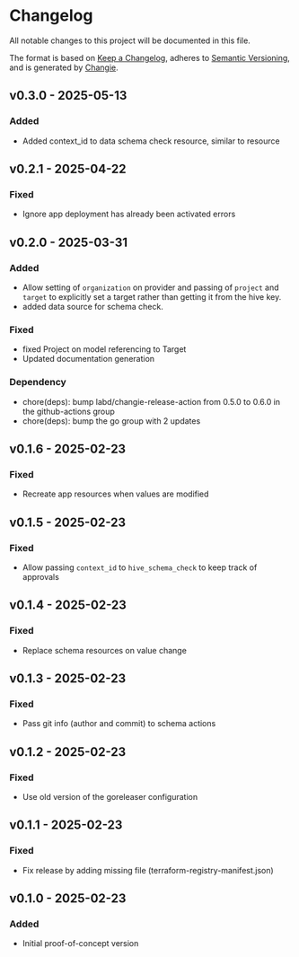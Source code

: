 # Changelog
All notable changes to this project will be documented in this file.

The format is based on [Keep a Changelog](https://keepachangelog.com/en/1.0.0/),
adheres to [Semantic Versioning](https://semver.org/spec/v2.0.0.html),
and is generated by [Changie](https://github.com/miniscruff/changie).


## v0.3.0 - 2025-05-13
### Added
* Added context_id to data schema check resource, similar to resource

## v0.2.1 - 2025-04-22
### Fixed
* Ignore app deployment has already been activated errors

## v0.2.0 - 2025-03-31
### Added
* Allow setting of `organization` on provider and passing of `project` and `target` to explicitly set a target rather than getting it from the hive key.
* added data source for schema check.
### Fixed
* fixed Project on model referencing to Target
* Updated documentation generation
### Dependency
* chore(deps): bump labd/changie-release-action from 0.5.0 to 0.6.0 in the github-actions group
* chore(deps): bump the go group with 2 updates

## v0.1.6 - 2025-02-23
### Fixed
* Recreate app resources when values are modified

## v0.1.5 - 2025-02-23
### Fixed
* Allow passing `context_id` to `hive_schema_check` to keep track of approvals

## v0.1.4 - 2025-02-23
### Fixed
* Replace schema resources on value change

## v0.1.3 - 2025-02-23
### Fixed
* Pass git info (author and commit) to schema actions

## v0.1.2 - 2025-02-23
### Fixed
* Use old version of the goreleaser configuration

## v0.1.1 - 2025-02-23
### Fixed
* Fix release by adding missing file (terraform-registry-manifest.json)

## v0.1.0 - 2025-02-23
### Added
* Initial proof-of-concept version
